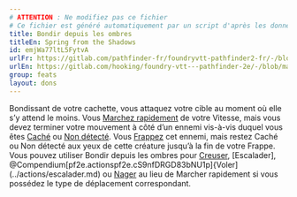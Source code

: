 ```yaml
---
# ATTENTION : Ne modifiez pas ce fichier
# Ce fichier est généré automatiquement par un script d'après les données du module Foundry VTT officiel et de sa traduction
title: Bondir depuis les ombres
titleEn: Spring from the Shadows
id: emjWa77ltL5FytvA
urlFr: https://gitlab.com/pathfinder-fr/foundryvtt-pathfinder2-fr/-/blob/master/data/feats/emjWa77ltL5FytvA.htm
urlEn: https://gitlab.com/hooking/foundry-vtt---pathfinder-2e/-/blob/master/packs/data/feats.db/spring-from-the-shadows.json
group: feats
layout: dons
---
```

Bondissant de votre cachette, vous attaquez votre cible au moment où elle s’y attend le moins. Vous [Marchez rapidement](../actions/marcher-rapidement.md) de votre Vitesse, mais vous devez terminer votre mouvement à côté d’un ennemi vis-à-vis duquel vous êtes [Caché](../conditions/caché.md) ou [Non détecté](../conditions/non-détecté.md). Vous [Frappez](../actions/frapper.md) cet ennemi, mais restez Caché ou Non détecté aux yeux de cette créature jusqu’à la fin de votre Frappe. Vous pouvez utiliser Bondir depuis les ombres pour [Creuser](../actions/creuser.md), [Escalader], @Compendium[pf2e.actionspf2e.cS9nfDRGD83bNU1p]{Voler](../actions/escalader.md) ou [Nager](../actions/nager.md) au lieu de Marcher rapidement si vous possédez le type de déplacement correspondant.


